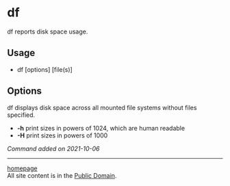 # df
df reports disk space usage.

## Usage
- df [options] [file(s)]

## Options
df displays disk space across all mounted file systems without files specified.
- **-h** print sizes in powers of 1024, which are human readable
- **-H** print sizes in powers of 1000

*Command added on 2021-10-06*

---

[homepage](../index.html)\
All site content is in the [Public Domain](http://unlicense.org/).
